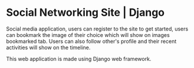 # Social Networking Site | Django

Social media application, users can register to the site to get started, users can bookmark the image of their choice which will show on images bookmarked tab. Users can also follow other's profile and their recent activities will show on the timeline. 

This web application is made using Django web framework.


